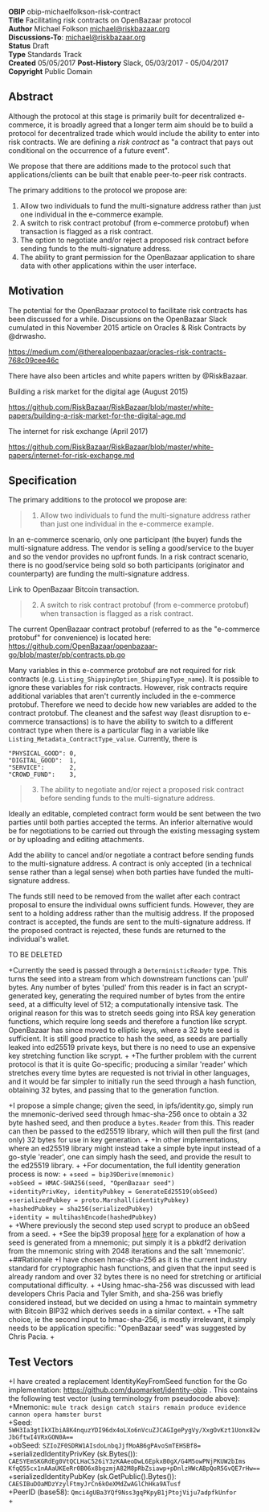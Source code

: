 __OBIP__ obip-michaelfolkson-risk-contract  
__Title__ Facilitating risk contracts on OpenBazaar protocol  
__Author__ Michael Folkson <michael@riskbazaar.org>  
__Discussions-To__: <michael@riskbazaar.org>  
__Status__ Draft  
__Type__ Standards Track  
__Created__ 05/05/2017
__Post-History__ Slack, 05/03/2017 - 05/04/2017  
__Copyright__ Public Domain  

## Abstract
Although the protocol at this stage is primarily built for decentralized e-commerce, it is broadly agreed that a longer term aim should be to build a protocol for decentralized trade which would include the ability to enter into risk contracts. We are defining a _risk contract_ as "a contract that pays out conditional on the occurrence of a future event".

We propose that there are additions made to the protocol such that applications/clients can be built that enable peer-to-peer risk contracts.

The primary additions to the protocol we propose are:

1) Allow two individuals to fund the multi-signature address rather than just one individual in the e-commerce example.
2) A switch to risk contract protobuf (from e-commerce protobuf) when transaction is flagged as a risk contract.
3) The option to negotiate and/or reject a proposed risk contract before sending funds to the multi-signature address.
4) The ability to grant permission for the OpenBazaar application to share data with other applications within the user interface.

## Motivation

The potential for the OpenBazaar protocol to facilitate risk contracts has been discussed for a while. Discussions on the OpenBazaar Slack cumulated in this November 2015 article on Oracles & Risk Contracts by @drwasho.

https://medium.com/@therealopenbazaar/oracles-risk-contracts-768c09cee46c

There have also been articles and white papers written by @RiskBazaar.

Building a risk market for the digital age (August 2015)

https://github.com/RiskBazaar/RiskBazaar/blob/master/white-papers/building-a-risk-market-for-the-digital-age.md

The internet for risk exchange (April 2017)

https://github.com/RiskBazaar/RiskBazaar/blob/master/white-papers/internet-for-risk-exchange.md

## Specification

The primary additions to the protocol we propose are:

> 1) Allow two individuals to fund the multi-signature address rather than just one individual in the e-commerce example.

In an e-commerce scenario, only one participant (the buyer) funds the multi-signature address. The vendor is selling a good/service to the buyer and so the vendor provides no upfront funds. In a risk contract scenario, there is no good/service being sold so both participants (originator and counterparty) are funding the multi-signature address.

Link to OpenBazaar Bitcoin transaction.

> 2) A switch to risk contract protobuf (from e-commerce protobuf) when transaction is flagged as a risk contract.

The current OpenBazaar contract protobuf (referred to as the "e-commerce protobuf" for convenience) is located here:  https://github.com/OpenBazaar/openbazaar-go/blob/master/pb/contracts.pb.go 

Many variables in this e-commerce protobuf are not required for risk contracts (e.g. ```Listing_ShippingOption_ShippingType_name```). It is possible to ignore these variables for risk contracts. However, risk contracts require additional variables that aren't currently included in the e-commerce protobuf. Therefore we need to decide how new variables are added to the contract protobuf. The cleanest and the safest way (least disruption to e-commerce transactions) is to have the ability to switch to a different contract type when there is a particular flag in a variable like ```Listing_Metadata_ContractType_value```. Currently, there is

	"PHYSICAL_GOOD": 0,
	"DIGITAL_GOOD":  1,
	"SERVICE":       2,
	"CROWD_FUND":    3,

> 3) The ability to negotiate and/or reject a proposed risk contract before sending funds to the multi-signature address.

Ideally an editable, completed contract form would be sent between the two parties until both parties accepted the terms. An inferior alternative would be for negotiations to be carried out through the existing messaging system or by uploading and editing attachments.

Add the ability to cancel and/or negotiate a contract before sending funds to the multi-signature address. A contract is only accepted (in a technical sense rather than a legal sense) when both parties have funded the multi-signature address. 

The funds still need to be removed from the wallet after each contract proposal to ensure the individual owns sufficient funds. However, they are sent to a holding address rather than the multisig address. If the proposed contract is accepted, the funds are sent to the multi-signature address. If the proposed contract is rejected, these funds are returned to the individual's wallet.

TO BE DELETED

 +Currently the seed is passed through a `DeterministicReader` type. This turns the seed into a stream from which downstream functions can 'pull' bytes. Any number of bytes 'pulled' from this reader is in fact an scrypt-generated key, generating the required number of bytes from the entire seed, at a difficulty level of 512; a computationally intensive task. The original reason for this was to stretch seeds going into RSA key generation functions, which require long seeds and therefore a function like scrypt. OpenBazaar has since moved to elliptic keys, where a 32 byte seed is sufficient. It is still good practice to hash the seed, as seeds are partially leaked into ed25519 private keys, but there is no need to use an expensive key stretching function like scrypt.
 +
 +The further problem with the current protocol is that it is quite Go-specific; producing a similar 'reader' which stretches every time bytes are requested is not trivial in other languages, and it would be far simpler to initially run the seed through a hash function, obtaining 32 bytes, and passing that to the generation function.
 
 +I propose a simple change; given the seed, in ipfs/identity.go, simply run the mnemonic-derived seed through hmac-sha-256 once to obtain a 32 byte hashed seed, and then produce a `bytes.Reader` from this. This reader can then be passed to the ed25519 library, which will then pull the first (and only) 32 bytes for use in key generation.
 +
 +In other implementations, where an ed25519 library might instead take a simple byte input instead of a go-style 'reader', one can simply hash the seed, and provide the result to the ed25519 library.
 +
 +For documentation, the full identity generation process is now:
 +
 +`seed = bip39Derive(mnemonic)`  
 +`obSeed = HMAC-SHA256(seed, "OpenBazaar seed")`  
 +`identityPrivKey, identityPubkey = GenerateEd25519(obSeed)`  
 +`serializedPubkey = proto.Marshall(identityPubkey)`  
 +`hashedPubkey = sha256(serializedPubkey)`  
 +`identity = multihashEncode(hashedPubkey)`  
 +
 +Where previously the second step used scrypt to produce an obSeed from a seed.
 +
 +See the bip39 proposal [here](https://github.com/bitcoin/bips/blob/master/bip-0039.mediawiki) for a explanation of how a seed is generated from a mnemonic; put simply it is a pbkdf2 derivation from the mnemonic string with 2048 iterations and the salt 'mnemonic'.
 +##Rationale
 +I have chosen hmac-sha-256 as it is the current industry standard for cryptographic hash functions, and given that the input seed is already random and over 32 bytes there is no need for stretching or artificial computational difficulty. 
 +
 +Using hmac-sha-256 was discussed with lead developers Chris Pacia and Tyler Smith, and sha-256 was briefly considered instead, but we decided on using a hmac to maintain symmetry with Bitcoin BIP32 which derives seeds in a similar context.
 +
 +The salt choice, ie the second input to hmac-sha-256, is mostly irrelevant, it simply needs to be application specific: "OpenBazaar seed" was suggested by Chris Pacia.
 +
 ## Test Vectors
 +I have created a replacement IdentityKeyFromSeed function for the Go implementation: https://github.com/duomarket/identity-obip . This contains the following test vector (using terminology from pseudocode above):  
 +Mnemonic: `mule track design catch stairs remain produce evidence cannon opera hamster burst`  
 +Seed: `5WH3Ia3gtIkXIbiA8K4nquzYDI96dx4oLXo6nVcuZJCAGIgePygVy/XxgOvKzt1Uonx82wJbGftwI4VRxGON0A==`  
 +obSeed: `SZIoZF0SDRW1AIsdoLnbqJjfMoAB6gPAvoSmTEHSBf8=`  
 +serializedIdentityPrivKey (sk.Bytes()): `CAESYEmSKGRdEg0VtQCLHaC526iY3zKAAeoDwL6EpkxB0gX/G4M5owPNjPKUW2bIms` `KfqQ55cx1nAAaUKEeRr0BO6x8bgzmjA82M8pRbZsiawp+pDnlzHWcABpQoR5GvQE7rHw==`  
 +serializedIdentityPubKey (sk.GetPublic().Bytes()): `CAESIBuDOaMDzYzylFtmyJrCn6kOeXMdZwAGlChHka9ATusf`  
 +PeerID (base58): `Qmci4gUBa3YQf9Nss3gqPKpyB1jPtojViju7adpfkUnfor`  
 +
